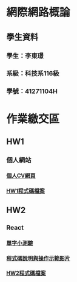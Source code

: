 # 網際網路概論
## 學生資料
### 學生：李東璟         
### 系級：科技系116級
### 學號：41271104H

# 作業繳交區

## HW1
### 個人網站
#### [個人CV網頁](https://jeremy6789.github.io/HW1/)
#### [HW1程式碼檔案](https://github.com/Jeremy6789/HW1.git)

## HW2
### React
#### [單字小測驗](https://jeremy6789.github.io/HW2/)
#### [程式碼說明與操作示範影片](https://youtu.be/eLtUBeov2H0)
#### [HW2程式碼檔案]()
